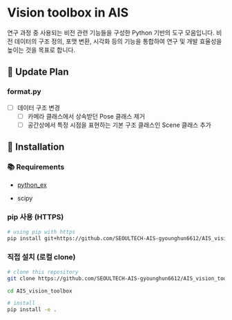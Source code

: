 # Vision toolbox in AIS

연구 과정 중 사용되는 비전 관련 기능들을 구성한 Python 기반의 도구 모음입니다.
비전 데이터의 구조 정의, 포맷 변환, 시각화 등의 기능을 통합하여 연구 및 개발 효율성을 높이는 것을 목표로 합니다.

## 🚧 Update Plan

### format.py

- [ ] 데이터 구조 변경
  - [ ] 카메라 클래스에서 상속받던 Pose 클래스 제거
  - [ ] 공간상에서 특정 시점을 표현하는 기본 구조 클래스인 Scene 클래스 추가

## 🔧 Installation

### 📚 Requirements

- [python_ex](https://github.com/SEOULTECH-AIS-gyounghun6612/AIS_python_ex.git)

- scipy

### pip 사용 (HTTPS)

```bash
# using pip with https
pip install git+https://github.com/SEOULTECH-AIS-gyounghun6612/AIS_vision_toolbox.git
```

### 직접 설치 (로컬 clone)

```bash
# clone this repository
git clone https://github.com/SEOULTECH-AIS-gyounghun6612/AIS_vision_toolbox.git

cd AIS_vision_toolbox

# install 
pip install -e .
```
